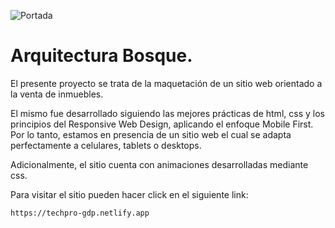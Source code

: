 ![Portada](https://github.com/gabrieldp36/techPROAudifonos/assets/88417383/25a78b1c-0e49-4c70-882f-c1f4abba8972)

# Arquitectura Bosque.

El presente proyecto se trata de la maquetación de un sitio web orientado a la venta de inmuebles.

El mismo fue desarrollado siguiendo las mejores prácticas de html, css y los principios del Responsive Web Design, aplicando el enfoque Mobile First. Por lo tanto, estamos en presencia de un sitio web el cual se adapta perfectamente a celulares, tablets o desktops.

Adicionalmente, el sitio cuenta con animaciones desarrolladas mediante css.

Para visitar el sitio pueden hacer click en el siguiente link:

```
https://techpro-gdp.netlify.app
```